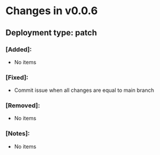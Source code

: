 # Changes in v0.0.6

## Deployment type: patch

### [Added]:

<ul>
  <li>No items</li>
</ul>

### [Fixed]:

<ul>
  <li>Commit issue when all changes are equal to main branch</li>
</ul>

### [Removed]:

<ul>
  <li>No items</li>
</ul>

### [Notes]:

<ul>
  <li>No items</li>
</ul>

